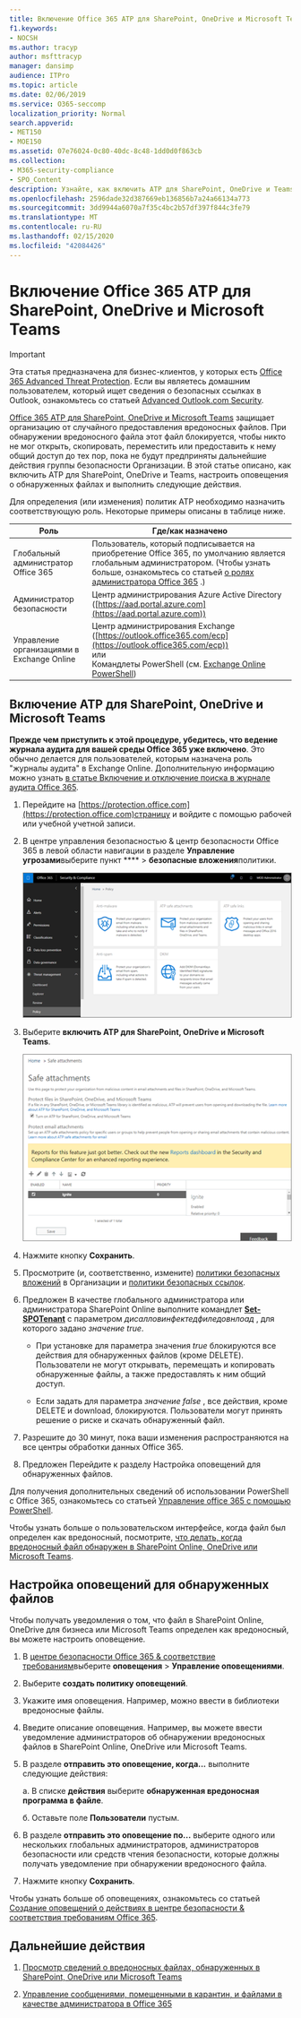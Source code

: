 ```yaml
---
title: Включение Office 365 ATP для SharePoint, OneDrive и Microsoft Teams
f1.keywords:
- NOCSH
ms.author: tracyp
author: msfttracyp
manager: dansimp
audience: ITPro
ms.topic: article
ms.date: 02/06/2019
ms.service: O365-seccomp
localization_priority: Normal
search.appverid:
- MET150
- MOE150
ms.assetid: 07e76024-0c80-40dc-8c48-1dd0d0f863cb
ms.collection:
- M365-security-compliance
- SPO_Content
description: Узнайте, как включить ATP для SharePoint, OneDrive и Teams, включая настройку оповещений для обнаруженных файлов.
ms.openlocfilehash: 2596dade32d387669eb136856b7a24a66134a773
ms.sourcegitcommit: 3dd9944a6070a7f35c4bc2b57df397f844c3fe79
ms.translationtype: MT
ms.contentlocale: ru-RU
ms.lasthandoff: 02/15/2020
ms.locfileid: "42084426"
---
```

# <a name="turn-on-office-365-atp-for-sharepoint-onedrive-and-microsoft-teams"></a>Включение Office 365 ATP для SharePoint, OneDrive и Microsoft Teams

> [!IMPORTANT]
> Эта статья предназначена для бизнес-клиентов, у которых есть [Office 365 Advanced Threat Protection](office-365-atp.md). Если вы являетесь домашним пользователем, который ищет сведения о безопасных ссылках в Outlook, ознакомьтесь со статьей [Advanced Outlook.com Security](https://support.office.com/article/882d2243-eab9-4545-a58a-b36fee4a46e2).

[Office 365 ATP для SharePoint, OneDrive и Microsoft Teams](atp-for-spo-odb-and-teams.md) защищает организацию от случайного предоставления вредоносных файлов. При обнаружении вредоносного файла этот файл блокируется, чтобы никто не мог открыть, скопировать, переместить или предоставить к нему общий доступ до тех пор, пока не будут предприняты дальнейшие действия группы безопасности Организации. В этой статье описано, как включить ATP для SharePoint, OneDrive и Teams, настроить оповещения о обнаруженных файлах и выполнить следующие действия.

Для определения (или изменения) политик ATP необходимо назначить соответствующую роль. Некоторые примеры описаны в таблице ниже.

|Роль|Где/как назначено|
|---------|---------|
|Глобальный администратор Office 365|Пользователь, который подписывается на приобретение Office 365, по умолчанию является глобальным администратором. (Чтобы узнать больше, ознакомьтесь со статьей [о ролях администратора Office 365](https://docs.microsoft.com/office365/admin/add-users/about-admin-roles) .)|
|Администратор безопасности|Центр администрирования Azure Active Directory ([https://aad.portal.azure.com](https://aad.portal.azure.com))|
|Управление организациями в Exchange Online|Центр администрирования Exchange ([https://outlook.office365.com/ecp](https://outlook.office365.com/ecp)) <br>или <br>  Командлеты PowerShell (см. [Exchange Online PowerShell](https://docs.microsoft.com/powershell/exchange/exchange-online/exchange-online-powershell))|

## <a name="turn-on-atp-for-sharepoint-onedrive-and-microsoft-teams"></a>Включение ATP для SharePoint, OneDrive и Microsoft Teams

**Прежде чем приступить к этой процедуре, убедитесь, что ведение журнала аудита для вашей среды Office 365 уже включено**. Это обычно делается для пользователей, которым назначена роль "журналы аудита" в Exchange Online. Дополнительную информацию можно узнать [в статье Включение и отключение поиска в журнале аудита Office 365](../../compliance/turn-audit-log-search-on-or-off.md).

1. Перейдите на [https://protection.office.com](https://protection.office.com)страницу и войдите с помощью рабочей или учебной учетной записи.

2. В центре управления безопасностью & центр безопасности Office 365 в левой области навигации в разделе **Управление угрозами**выберите пункт **** \> **безопасные вложения**политики.

   ![В центре безопасности & соответствия требованиям выберите Политика управления \> угрозами](../../media/08849c91-f043-4cd1-a55e-d440c86442f2.png)

3. Выберите **включить ATP для SharePoint, OneDrive и Microsoft Teams**.

   ![Включение расширенной защиты от угроз для SharePoint Online, OneDrive для бизнеса и Microsoft Teams](../../media/48cfaace-59cc-4e60-bf86-05ff6b99bdbf.png)

4. Нажмите кнопку **Сохранить**.

5. Просмотрите (и, соответственно, измените) [политики безопасных вложений](set-up-atp-safe-attachments-policies.md) в Организации и [политики безопасных ссылок](set-up-atp-safe-links-policies.md).

6. Предложен В качестве глобального администратора или администратора SharePoint Online выполните командлет **[Set-SPOTenant](https://docs.microsoft.com/powershell/module/sharepoint-online/Set-SPOTenant)** с параметром _дисалловинфектедфиледовнлоад_ , для которого задано *значение true*.

   - При установке для параметра значения *true* блокируются все действия для обнаруженных файлов (кроме DELETE). Пользователи не могут открывать, перемещать и копировать обнаруженные файлы, а также предоставлять к ним общий доступ.

   - Если задать для параметра *значение false* , все действия, кроме DELETE и download, блокируются. Пользователи могут принять решение о риске и скачать обнаруженный файл.

7. Разрешите до 30 минут, пока ваши изменения распространяются на все центры обработки данных Office 365.

8. Предложен Перейдите к разделу Настройка оповещений для обнаруженных файлов.

Для получения дополнительных сведений об использовании PowerShell с Office 365, ознакомьтесь со статьей [Управление office 365 с помощью PowerShell](https://docs.microsoft.com/office365/enterprise/powershell/manage-office-365-with-office-365-powershell).

Чтобы узнать больше о пользовательском интерфейсе, когда файл был определен как вредоносный, посмотрите, [что делать, когда вредоносный файл обнаружен в SharePoint Online, OneDrive или Microsoft Teams](https://support.office.com/article/01e902ad-a903-4e0f-b093-1e1ac0c37ad2).

## <a name="set-up-alerts-for-detected-files"></a>Настройка оповещений для обнаруженных файлов

Чтобы получать уведомления о том, что файл в SharePoint Online, OneDrive для бизнеса или Microsoft Teams определен как вредоносный, вы можете настроить оповещение.

1. В [центре безопасности Office 365 & соответствие требованиям](https://protection.office.com)выберите **оповещения** \> **Управление оповещениями**.

2. Выберите **создать политику оповещений**.

3. Укажите имя оповещения. Например, можно ввести в библиотеки вредоносные файлы.

4. Введите описание оповещения. Например, вы можете ввести уведомление администраторов об обнаружении вредоносных файлов в SharePoint Online, OneDrive или Microsoft Teams.

5. В разделе **отправить это оповещение, когда...** выполните следующие действия:

   а. В списке **действия** выберите **обнаруженная вредоносная программа в файле**.

   б. Оставьте поле **Пользователи** пустым.

6. В разделе **отправить это оповещение по...** выберите одного или нескольких глобальных администраторов, администраторов безопасности или средств чтения безопасности, которые должны получать уведомление при обнаружении вредоносного файла.

7. Нажмите кнопку **Сохранить**.

Чтобы узнать больше об оповещениях, ознакомьтесь со статьей [Создание оповещений о действиях в центре безопасности & соответствия требованиям Office 365](../../compliance/create-activity-alerts.md).

## <a name="next-steps"></a>Дальнейшие действия

1. [Просмотр сведений о вредоносных файлах, обнаруженных в SharePoint, OneDrive или Microsoft Teams](malicious-files-detected-in-spo-odb-or-teams.md)

2. [Управление сообщениями, помещенными в карантин, и файлами в качестве администратора в Office 365](manage-quarantined-messages-and-files.md)

